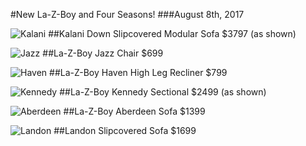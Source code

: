 #New La-Z-Boy and Four Seasons!
###August 8th, 2017

![Kalani](posts/.img/2017-08-08/0808171110a.jpg)
##Kalani Down Slipcovered Modular Sofa
$3797 (as shown)

![Jazz](posts/.img/2017-08-08/0808171106.jpg)
##La-Z-Boy Jazz Chair
$699

![Haven](posts/.img/2017-08-08/0808171106b.jpg)
##La-Z-Boy Haven High Leg Recliner
$799

![Kennedy](posts/.img/2017-08-08/0808171109.jpg)
##La-Z-Boy Kennedy Sectional
$2499 (as shown)

![Aberdeen](posts/.img/2017-08-08/0808171107.jpg)
##La-Z-Boy Aberdeen Sofa
$1399

![Landon](posts/.img/2017-08-08/0808171110.jpg)
##Landon Slipcovered Sofa
$1699